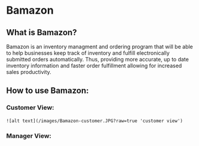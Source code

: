 # Bamazon

## What is Bamazon?

Bamazon is an inventory managment and ordering program that will be able to help businesses keep track of inventory and fulfill electronically submitted orders automatically. Thus, providing more accurate, up to date inventory information and faster order fulfillment allowing for increased sales productivity.

## How to use Bamazon:

### Customer View:

    ![alt text](/images/Bamazon-customer.JPG?raw=true 'customer view')


### Manager View: